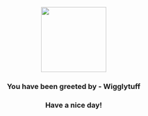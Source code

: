 <p align="center">
    <img src="https://raw.githubusercontent.com/PokeAPI/sprites/master/sprites/pokemon/40.png" width="150" height="150">
</p>
<h3 align="center">You have been greeted by - <b>Wigglytuff</b></h3>
<h3 align="center">Have a nice day!</h3>
